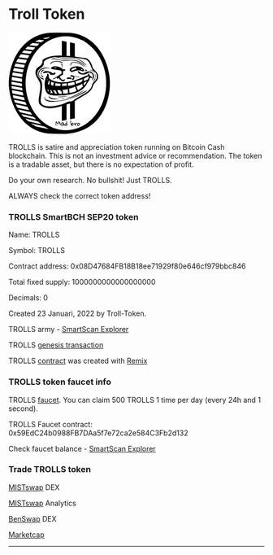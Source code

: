 # Troll Token

![TROLLS](img/logo200.png)

TROLLS is satire and appreciation token running on Bitcoin Cash blockchain. 
This is not an investment advice or recommendation. 
The token is a tradable asset, but there is no expectation of profit. 

Do your own research. No bullshit! Just TROLLS.

ALWAYS check the correct token address! 

### TROLLS SmartBCH SEP20 token

Name: TROLLS

Symbol: TROLLS

Contract address: 0x08D47684FB18B18ee71929f80e646cf979bbc846

Total fixed supply: 1000000000000000000

Decimals: 0

Created 23 Januari, 2022 by Troll-Token.

TROLLS army - [SmartScan Explorer](https://www.smartscan.cash/address/0x08D47684FB18B18ee71929f80e646cf979bbc846)

TROLLS [genesis transaction](https://www.smartscan.cash/transaction/0xa35a3b217d61a2843a40b90aff3265457aadbd870ee016e5a7f5b683d05b3be7)

TROLLS [contract](https://github.com/troll-token/troll-token.github.io/blob/master/trolls/contracts/TROLLS.sol) was created with [Remix](https://remix.ethereum.org/)

### TROLLS token faucet info

TROLLS [faucet](https://troll-token.herokuapp.com). You can claim 500 TROLLS 1 time per day (every 24h and 1 second).

TROLLS Faucet contract: 0x59EdC24b0988FB7DAa5f7e72ca2e584C3Fb2d132

Check faucet balance - [SmartScan Explorer](https://www.smartscan.cash/address/0x59EdC24b0988FB7DAa5f7e72ca2e584C3Fb2d132)

### Trade TROLLS token

[MISTswap](https://app.mistswap.fi/swap) DEX

[MISTswap](https://analytics.mistswap.fi/tokens/0x08D47684FB18B18ee71929f80e646cf979bbc846) Analytics

[BenSwap](https://dex.benswap.cash/#/swap) DEX

[Marketcap](https://www.marketcap.cash/token/TROLLS)

----------------------------------------------------------------------------------------------
